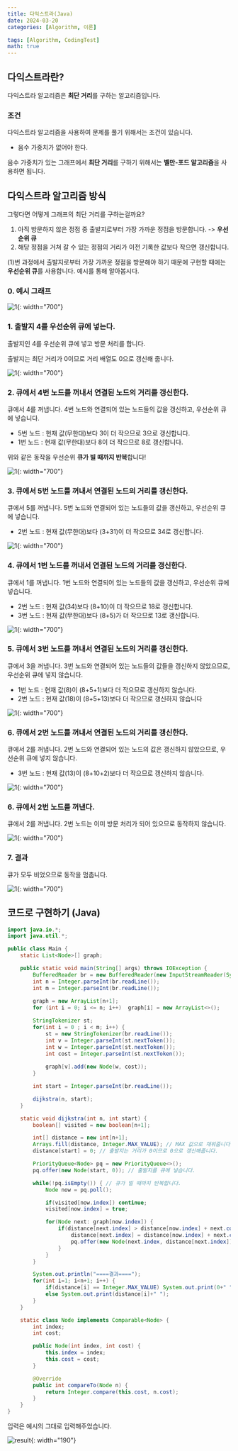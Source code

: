 ```yaml
---
title: 다익스트라(Java)
date: 2024-03-20
categories: [Algorithm, 이론]

tags: [Algorithm, CodingTest]
math: true
---
```


## 다익스트라란?
다익스트라 알고리즘은 **최단 거리**를 구하는 알고리즘입니다. 

### 조건
다익스트라 알고리즘을 사용하여 문제를 풀기 위해서는 조건이 있습니다.

- 음수 가중치가 없어야 한다.
 
음수 가중치가 있는 그래프에서 **최단 거리**를 구하기 위해서는 **벨만-포드 알고리즘**을 사용하면 됩니다.

## 다익스트라 알고리즘 방식
그렇다면 어떻게 그래프의 최단 거리를 구하는걸까요?

1. 아직 방문하지 않은 정점 중 출발지로부터 가장 가까운 정점을 방문합니다. -> **우선순위 큐**
2. 해당 정점을 거쳐 갈 수 있는 정점의 거리가 이전 기록한 값보다 작으면 갱신합니다.

(1)번 과정에서 출발지로부터 가장 가까운 정점을 방문해야 하기 때문에 구현할 때에는 **우선순위 큐**를 사용합니다.
예시를 통해 알아봅시다.

### 0. 예시 그래프
![1](/assets/img/posts/2024-03-20/1.png){: width="700"}

### 1. 출발지 4를 우선순위 큐에 넣는다.
출발지인 4를 우선순위 큐에 넣고 방문 처리를 합니다.

출발지는 최단 거리가 0이므로 거리 배열도 0으로 갱신해 줍니다.

![1](/assets/img/posts/2024-03-20/2.png){: width="700"}

### 2. 큐에서 4번 노드를 꺼내서 연결된 노드의 거리를 갱신한다.

큐에서 4를 꺼냅니다. 4번 노드와 연결되어 있는 노드들의 값을 갱신하고, 우선순위 큐에 넣습니다.

- 5번 노드 : 현재 값(무한대)보다 3이 더 작으므로 3으로 갱신합니다.
- 1번 노드 : 현재 값(무한대)보다 8이 더 작으므로 8로 갱신합니다.

위와 같은 동작을 우선순위 **큐가 빌 때까지 반복**합니다!

![1](/assets/img/posts/2024-03-20/3.png){: width="700"}

### 3. 큐에서 5번 노드를 꺼내서 연결된 노드의 거리를 갱신한다.

큐에서 5를 꺼냅니다. 5번 노드와 연결되어 있는 노드들의 값을 갱신하고, 우선순위 큐에 넣습니다.

- 2번 노드 : 현재 값(무한대)보다 (3+31)이 더 작으므로 34로 갱신합니다.

![1](/assets/img/posts/2024-03-20/4.png){: width="700"}

### 4. 큐에서 1번 노드를 꺼내서 연결된 노드의 거리를 갱신한다.

큐에서 1를 꺼냅니다. 1번 노드와 연결되어 있는 노드들의 값을 갱신하고, 우선순위 큐에 넣습니다.

- 2번 노드 : 현재 값(34)보다 (8+10)이 더 작으므로 18로 갱신합니다.
- 3번 노드 : 현재 값(무한대)보다 (8+5)가 더 작으므로 13로 갱신합니다.

![1](/assets/img/posts/2024-03-20/5.png){: width="700"}

### 5. 큐에서 3번 노드를 꺼내서 연결된 노드의 거리를 갱신한다.

큐에서 3을 꺼냅니다. 3번 노드와 연결되어 있는 노드들의 값들을 갱신하지 않았으므로, 우선순위 큐에 넣지 않습니다.

- 1번 노드 : 현재 값(8)이 (8+5+1)보다 더 작으므로 갱신하지 않습니다.
- 2번 노드 : 현재 값(18)이 (8+5+13)보다 더 작으므로 갱신하지 않습니다

![1](/assets/img/posts/2024-03-20/6.png){: width="700"}

### 6. 큐에서 2번 노드를 꺼내서 연결된 노드의 거리를 갱신한다.

큐에서 2를 꺼냅니다. 2번 노드와 연결되어 있는 노드의 값은 갱신하지 않았으므로, 우선순위 큐에 넣지 않습니다.

- 3번 노드 : 현재 값(13)이 (8+10+2)보다 더 작으므로 갱신하지 않습니다.

![1](/assets/img/posts/2024-03-20/7.png){: width="700"}

### 6. 큐에서 2번 노드를 꺼낸다.

큐에서 2를 꺼냅니다. 2번 노드는 이미 방문 처리가 되어 있으므로 동작하지 않습니다.

![1](/assets/img/posts/2024-03-20/8.png){: width="700"}

### 7. 결과

큐가 모두 비었으므로 동작을 멈춥니다.

![1](/assets/img/posts/2024-03-20/9.png){: width="700"}


## 코드로 구현하기 (Java)

```java
import java.io.*;
import java.util.*;

public class Main {
    static List<Node>[] graph;

    public static void main(String[] args) throws IOException {
        BufferedReader br = new BufferedReader(new InputStreamReader(System.in));
        int n = Integer.parseInt(br.readLine());
        int m = Integer.parseInt(br.readLine());
        
        graph = new ArrayList[n+1]; 
        for (int i = 0; i <= n; i++)  graph[i] = new ArrayList<>();

        StringTokenizer st;
        for(int i = 0 ; i < m; i++) {
            st = new StringTokenizer(br.readLine());
            int v = Integer.parseInt(st.nextToken());
            int w = Integer.parseInt(st.nextToken());
            int cost = Integer.parseInt(st.nextToken());
            
            graph[v].add(new Node(w, cost));
        }

        int start = Integer.parseInt(br.readLine());

        dijkstra(n, start);
    }

    static void dijkstra(int n, int start) {
        boolean[] visited = new boolean[n+1];

        int[] distance = new int[n+1];
        Arrays.fill(distance, Integer.MAX_VALUE); // MAX 값으로 채워줍니다.
        distance[start] = 0; // 출발지는 거리가 0이므로 0으로 갱신해줍니다.

        PriorityQueue<Node> pq = new PriorityQueue<>();
        pq.offer(new Node(start, 0)); // 출발지를 큐에 넣습니다.

        while(!pq.isEmpty()) { // 큐가 빌 때까지 반복합니다.
            Node now = pq.poll();

            if(visited[now.index]) continue;
            visited[now.index] = true;

            for(Node next: graph[now.index]) {
                if(distance[next.index] > distance[now.index] + next.cost) { // 값을 비교하고 갱신합니다.
                    distance[next.index] = distance[now.index] + next.cost;
                    pq.offer(new Node(next.index, distance[next.index]));
                }
            }
        }

        System.out.println("====결과====");
        for(int i=1; i<n+1; i++) {
            if(distance[i] == Integer.MAX_VALUE) System.out.print(0+" ");
            else System.out.print(distance[i]+" ");
        }   
    }

    static class Node implements Comparable<Node> {
        int index;
        int cost;

        public Node(int index, int cost) {
            this.index = index;
            this.cost = cost;
        }

        @Override
        public int compareTo(Node n) {
            return Integer.compare(this.cost, n.cost);
        }
    }
}
```
입력은 예시의 그대로 입력해주었습니다.

![result](/assets/img/posts/2024-03-20/result.png){: width="190"}

<br>
